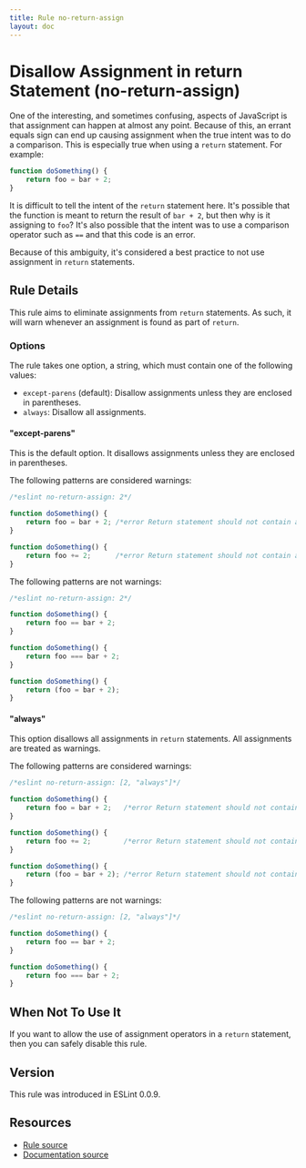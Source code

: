 ```yaml
---
title: Rule no-return-assign
layout: doc
---
```

<!-- Note: No pull requests accepted for this file. See README.md in the root directory for details. -->
# Disallow Assignment in return Statement (no-return-assign)

One of the interesting, and sometimes confusing, aspects of JavaScript is that assignment can happen at almost any point. Because of this, an errant equals sign can end up causing assignment when the true intent was to do a comparison. This is especially true when using a `return` statement. For example:

```js
function doSomething() {
    return foo = bar + 2;
}
```

It is difficult to tell the intent of the `return` statement here. It's possible that the function is meant to return the result of `bar + 2`, but then why is it assigning to `foo`? It's also possible that the intent was to use a comparison operator such as `==` and that this code is an error.

Because of this ambiguity, it's considered a best practice to not use assignment in `return` statements.

## Rule Details

This rule aims to eliminate assignments from `return` statements. As such, it will warn whenever an assignment is found as part of `return`.

### Options

The rule takes one option, a string, which must contain one of the following values:

* `except-parens` (default): Disallow assignments unless they are enclosed in parentheses.
* `always`: Disallow all assignments.

#### "except-parens"

This is the default option.
It disallows assignments unless they are enclosed in parentheses.

The following patterns are considered warnings:

```js
/*eslint no-return-assign: 2*/

function doSomething() {
    return foo = bar + 2; /*error Return statement should not contain assignment.*/
}

function doSomething() {
    return foo += 2;      /*error Return statement should not contain assignment.*/
}
```

The following patterns are not warnings:

```js
/*eslint no-return-assign: 2*/

function doSomething() {
    return foo == bar + 2;
}

function doSomething() {
    return foo === bar + 2;
}

function doSomething() {
    return (foo = bar + 2);
}
```

#### "always"

This option disallows all assignments in `return` statements.
All assignments are treated as warnings.

The following patterns are considered warnings:

```js
/*eslint no-return-assign: [2, "always"]*/

function doSomething() {
    return foo = bar + 2;   /*error Return statement should not contain assignment.*/
}

function doSomething() {
    return foo += 2;        /*error Return statement should not contain assignment.*/
}

function doSomething() {
    return (foo = bar + 2); /*error Return statement should not contain assignment.*/
}
```

The following patterns are not warnings:

```js
/*eslint no-return-assign: [2, "always"]*/

function doSomething() {
    return foo == bar + 2;
}

function doSomething() {
    return foo === bar + 2;
}
```

## When Not To Use It

If you want to allow the use of assignment operators in a `return` statement, then you can safely disable this rule.


## Version

This rule was introduced in ESLint 0.0.9.

## Resources

* [Rule source](https://github.com/eslint/eslint/tree/master/lib/rules/no-return-assign.js)
* [Documentation source](https://github.com/eslint/eslint/tree/master/docs/rules/no-return-assign.md)

